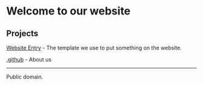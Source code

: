 # Welcome to our website

## Projects

[Website Entry](http://191512.xyz/website-entry/) - The template we use to put something on the website.

[.github](https://191512.xyz/.github) - About us

---

Public domain.

<style>:root{color-scheme:light dark}@media (prefers-color-scheme:dark){:root{filter:invert(100%)}}</style>
